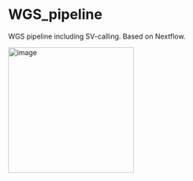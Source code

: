 # WGS_pipeline
WGS pipeline including SV-calling. Based on Nextflow.

<img width="255" alt="image" src="https://github.com/teresa1997/WGS_pipeline/assets/95875249/6b5126c8-5a43-4404-8389-881859875f8e">
